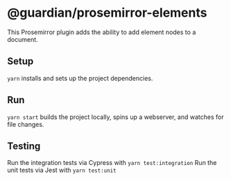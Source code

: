 # @guardian/prosemirror-elements

This Prosemirror plugin adds the ability to add element nodes to a document.

## Setup

`yarn` installs and sets up the project dependencies.

## Run

`yarn start` builds the project locally, spins up a webserver, and watches for file changes.


## Testing

Run the integration tests via Cypress with `yarn test:integration`
Run the unit tests via Jest with `yarn test:unit`